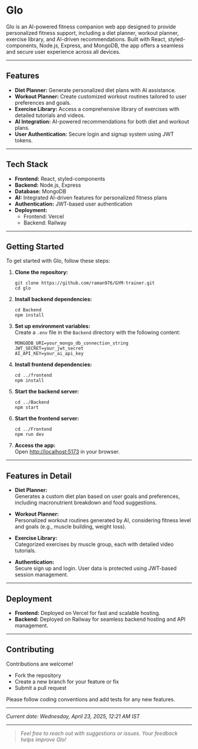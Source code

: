 # Glo

Glo is an AI-powered fitness companion web app designed to provide personalized fitness support, including a diet planner, workout planner, exercise library, and AI-driven recommendations. Built with React, styled-components, Node.js, Express, and MongoDB, the app offers a seamless and secure user experience across all devices.

---

## Features

- **Diet Planner:** Generate personalized diet plans with AI assistance.
- **Workout Planner:** Create customized workout routines tailored to user preferences and goals.
- **Exercise Library:** Access a comprehensive library of exercises with detailed tutorials and videos.
- **AI Integration:** AI-powered recommendations for both diet and workout plans.
- **User Authentication:** Secure login and signup system using JWT tokens.

---

## Tech Stack

- **Frontend:** React, styled-components
- **Backend:** Node.js, Express
- **Database:** MongoDB
- **AI:** Integrated AI-driven features for personalized fitness plans
- **Authentication:** JWT-based user authentication
- **Deployment:**
  - Frontend: Vercel
  - Backend: Railway

---

## Getting Started

To get started with Glo, follow these steps:

1. **Clone the repository:**
    ```
    git clone https://github.com/raman976/GYM-trainer.git
    cd glo
    ```

2. **Install backend dependencies:**
    ```
    cd Backend
    npm install
    ```

3. **Set up environment variables:**  
   Create a `.env` file in the `Backend` directory with the following content:
    ```
    MONGODB_URI=your_mongo_db_connection_string
    JWT_SECRET=your_jwt_secret
    AI_API_KEY=your_ai_api_key
    ```
   

4. **Install frontend dependencies:**
    ```
    cd ../frontend
    npm install
    ```

5. **Start the backend server:**
    ```
    cd ../Backend
    npm start
    ```

6. **Start the frontend server:**
    ```
    cd ../Frontend
    npm run dev
    ```

7. **Access the app:**  
   Open [http://localhost:5173](http://localhost:5173) in your browser.

---

## Features in Detail

- **Diet Planner:**  
  Generates a custom diet plan based on user goals and preferences, including macronutrient breakdown and food suggestions.

- **Workout Planner:**  
  Personalized workout routines generated by AI, considering fitness level and goals (e.g., muscle building, weight loss).

- **Exercise Library:**  
  Categorized exercises by muscle group, each with detailed video tutorials.

- **Authentication:**  
  Secure sign up and login. User data is protected using JWT-based session management.

---

## Deployment

- **Frontend:** Deployed on Vercel for fast and scalable hosting.
- **Backend:** Deployed on Railway for seamless backend hosting and API management.

---

## Contributing

Contributions are welcome!
- Fork the repository
- Create a new branch for your feature or fix
- Submit a pull request

Please follow coding conventions and add tests for any new features.

---

_Current date: Wednesday, April 23, 2025, 12:21 AM IST_

---

> _Feel free to reach out with suggestions or issues. Your feedback helps improve Glo!_

